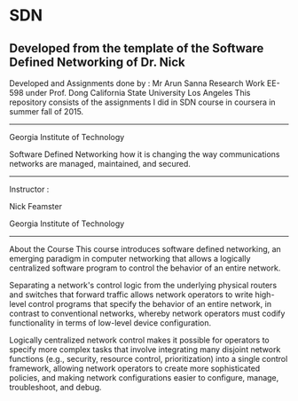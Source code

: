 SDN
===
Developed  from the template of the Software Defined Networking of Dr. Nick
-----------------------------------------------------------------------------------------------------------------------------------------------------------------------------
Developed and  Assignments  done by : Mr Arun Sanna
Research Work  EE-598  under Prof. Dong
California State University Los Angeles
This repository consists of the assignments I did in SDN course in coursera in summer fall of 2015.
_____________________________________________________________________________________________________________

Georgia Institute of Technology

Software Defined Networking 
how it is changing the way communications networks are managed, maintained, and secured.

---------------------------------------------------------------------------------------------------

Instructor :

Nick Feamster

Georgia Institute of Technology

_____________________________________________________________________________________________________________


About the Course
This course introduces software defined networking, an emerging paradigm in computer networking that allows a logically centralized software program to control the behavior of an entire network.  

Separating a network's control logic from the underlying physical routers and switches that forward traffic allows network operators to write high-level control programs that specify the behavior of an entire network, in contrast to conventional networks, whereby network operators must codify functionality in terms of low-level device configuration.  

Logically centralized network control makes it possible for operators to specify more complex tasks that involve integrating many disjoint network functions (e.g., security, resource control, prioritization) into a single control framework, allowing network operators to create more sophisticated policies, and making network configurations easier to configure, manage, troubleshoot, and debug. 
